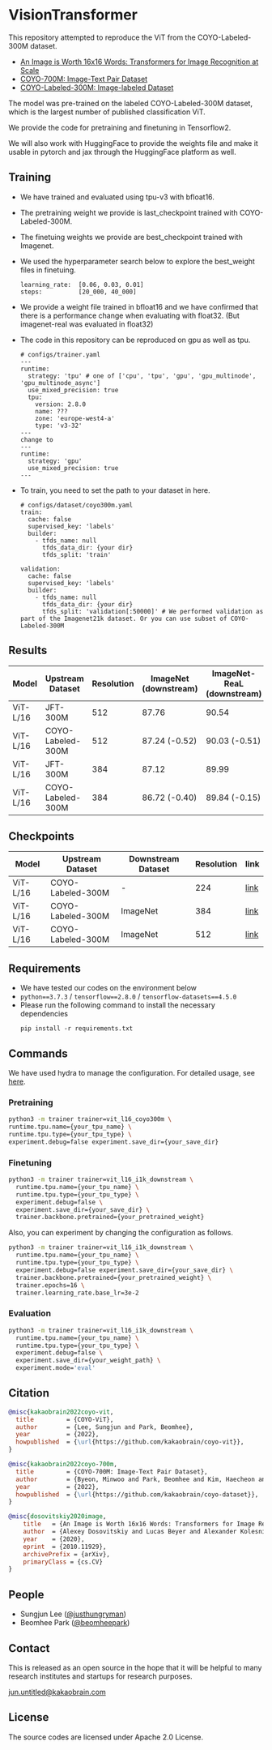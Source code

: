 # VisionTransformer

This repository attempted to reproduce the ViT from the COYO-Labeled-300M dataset.

- [An Image is Worth 16x16 Words: Transformers for Image Recognition at Scale](https://arxiv.org/abs/2010.11929)
- [COYO-700M: Image-Text Pair Dataset](https://github.com/kakaobrain/coyo-dataset)
- [COYO-Labeled-300M: Image-labeled Dataset](https://github.com/kakaobrain/coyo-dataset/tree/main/subset/COYO-Labeled-300M)

The model was pre-trained on the labeled COYO-Labeled-300M dataset, which is the largest number of published
classification ViT.

We provide the code for pretraining and finetuning in Tensorflow2.

We will also work with HuggingFace to provide the weights file and make it usable in pytorch and jax through the
HuggingFace platform as well.

## Training

- We have trained and evaluated using tpu-v3 with bfloat16.

- The pretraining weight we provide is last_checkpoint trained with COYO-Labeled-300M.

- The finetuing weights we provide are best_checkpoint trained with Imagenet.

- We used the hyperparameter search below to explore the best_weight files in finetuing.
    ```
    learning_rate:  [0.06, 0.03, 0.01]
    steps:          [20_000, 40_000]
    ```

- We provide a weight file trained in bfloat16 and we have confirmed that there is a performance change when evaluating
  with float32. (But imagenet-real was evaluated in float32)

- The code in this repository can be reproduced on gpu as well as tpu.
    ```
    # configs/trainer.yaml
    ---
    runtime:
      strategy: 'tpu' # one of ['cpu', 'tpu', 'gpu', 'gpu_multinode', 'gpu_multinode_async']
      use_mixed_precision: true
      tpu:
        version: 2.8.0
        name: ???
        zone: 'europe-west4-a'
        type: 'v3-32'
    ---
    change to
    ---
    runtime:
      strategy: 'gpu'
      use_mixed_precision: true
    ---
    ```
- To train, you need to set the path to your dataset in here.
    ```
    # configs/dataset/coyo300m.yaml
    train:
      cache: false
      supervised_key: 'labels'
      builder:
        - tfds_name: null
          tfds_data_dir: {your dir}
          tfds_split: 'train'
    
    validation:
      cache: false
      supervised_key: 'labels'
      builder:
        - tfds_name: null
          tfds_data_dir: {your dir}
          tfds_split: 'validation[:50000]' # We performed validation as part of the Imagenet21k dataset. Or you can use subset of COYO-Labeled-300M
    ```

## Results

| Model    	| Upstream Dataset  	| Resolution 	| ImageNet (downstream) 	| ImageNet-ReaL (downstream) 	| Public 	|
|----------	|-------------------	|------------	|-----------------------	|----------------------------	|--------	|
| ViT-L/16 	| JFT-300M          	| 512        	| 87.76                 	| 90.54                      	| X      	|
| ViT-L/16 	| COYO-Labeled-300M 	| 512        	| 87.24 (-0.52)         	| 90.03 (-0.51)              	| O      	|
| ViT-L/16 	| JFT-300M          	| 384        	| 87.12                 	| 89.99                      	| X      	|
| ViT-L/16 	| COYO-Labeled-300M 	| 384        	| 86.72 (-0.40)         	| 89.84 (-0.15)              	| O      	|

## Checkpoints

| Model    	| Upstream Dataset  	| Downstream Dataset 	| Resolution 	| link                                                                          	|
|----------	|-------------------	|--------------------	|------------	|-------------------------------------------------------------------------------	|
| ViT-L/16 	| COYO-Labeled-300M 	| -                  	| 224        	| [ link ]( https://huggingface.co/kakaobrain/vit-l16-coyo-labeled-300m )        	|
| ViT-L/16 	| COYO-Labeled-300M 	| ImageNet           	| 384        	| [ link ]( https://huggingface.co/kakaobrain/vit-l16-coyo-labeled-300m-i1k384 ) 	|
| ViT-L/16 	| COYO-Labeled-300M 	| ImageNet           	| 512        	| [ link ]( https://huggingface.co/kakaobrain/vit-l16-coyo-labeled-300m-i1k512 ) 	|

## Requirements

- We have tested our codes on the environment below
- `python==3.7.3` / `tensorflow==2.8.0` / `tensorflow-datasets==4.5.0`
- Please run the following command to install the necessary dependencies
    ```
    pip install -r requirements.txt
    ```

## Commands

We have used hydra to manage the configuration. For detailed usage, see [here](https://hydra.cc/).

### Pretraining

```bash
python3 -m trainer trainer=vit_l16_coyo300m \
runtime.tpu.name={your_tpu_name} \
runtime.tpu.type={your_tpu_type} \
experiment.debug=false experiment.save_dir={your_save_dir}
```

### Finetuning

```bash
python3 -m trainer trainer=vit_l16_i1k_downstream \
  runtime.tpu.name={your_tpu_name} \
  runtime.tpu.type={your_tpu_type} \
  experiment.debug=false \
  experiment.save_dir={your_save_dir} \
  trainer.backbone.pretrained={your_pretrained_weight} 
```

Also, you can experiment by changing the configuration as follows.

```bash
python3 -m trainer trainer=vit_l16_i1k_downstream \
  runtime.tpu.name={your_tpu_name} \
  runtime.tpu.type={your_tpu_type} \
  experiment.debug=false experiment.save_dir={your_save_dir} \
  trainer.backbone.pretrained={your_pretrained_weight} \
  trainer.epochs=16 \
  trainer.learning_rate.base_lr=3e-2
```

### Evaluation

```bash
python3 -m trainer trainer=vit_l16_i1k_downstream \
  runtime.tpu.name={your_tpu_name} \
  runtime.tpu.type={your_tpu_type} \
  experiment.debug=false \
  experiment.save_dir={your_weight_path} \
  experiment.mode='eval'
```

## Citation
```bibtex
@misc{kakaobrain2022coyo-vit,
  title         = {COYO-ViT},
  author        = {Lee, Sungjun and Park, Beomhee},
  year          = {2022},
  howpublished  = {\url{https://github.com/kakaobrain/coyo-vit}},
}
```
```bibtex
@misc{kakaobrain2022coyo-700m,
  title         = {COYO-700M: Image-Text Pair Dataset},
  author        = {Byeon, Minwoo and Park, Beomhee and Kim, Haecheon and Lee, Sungjun and Baek, Woonhyuk and Kim, Saehoon},
  year          = {2022},
  howpublished  = {\url{https://github.com/kakaobrain/coyo-dataset}},
}
```
```bibtex
@misc{dosovitskiy2020image,
    title   = {An Image is Worth 16x16 Words: Transformers for Image Recognition at Scale},
    author  = {Alexey Dosovitskiy and Lucas Beyer and Alexander Kolesnikov and Dirk Weissenborn and Xiaohua Zhai and Thomas Unterthiner and Mostafa Dehghani and Matthias Minderer and Georg Heigold and Sylvain Gelly and Jakob Uszkoreit and Neil Houlsby},
    year    = {2020},
    eprint  = {2010.11929},
    archivePrefix = {arXiv},
    primaryClass = {cs.CV}
}
```

## People
  - Sungjun Lee ([@justhungryman](https://github.com/justHungryMan))
  - Beomhee Park ([@beomheepark](https://github.com/beomheepark))

## Contact

This is released as an open source in the hope that it will be helpful to many research institutes and startups for research purposes. 

[jun.untitled@kakaobrain.com](mailto:jun.untitled@kakaobrain.com)

## License

The source codes are licensed under Apache 2.0 License.